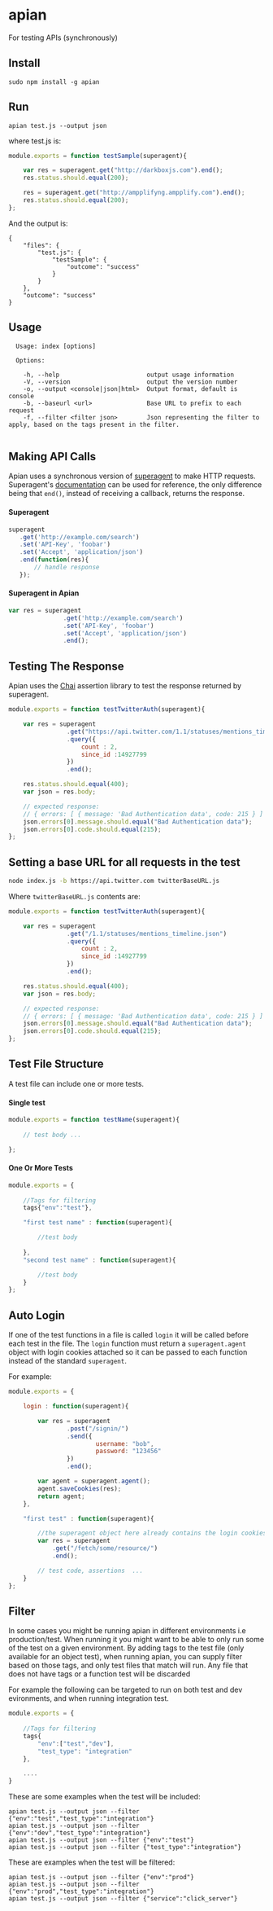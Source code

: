 # apian
For testing APIs (synchronously)

## Install

```
sudo npm install -g apian
```

## Run

```
apian test.js --output json
```

where test.js is:
``` javascript
module.exports = function testSample(superagent){

    var res = superagent.get("http://darkboxjs.com").end();
    res.status.should.equal(200);

    res = superagent.get("http://ampplifyng.ampplify.com").end();
    res.status.should.equal(200);
};
```

And the output is:
```
{
    "files": {
        "test.js": {
            "testSample": {
                "outcome": "success"
            }
        }
    },
    "outcome": "success"
}
```

## Usage

```
  Usage: index [options]

  Options:

    -h, --help                        output usage information
    -V, --version                     output the version number
    -o, --output <console|json|html>  Output format, default is console
    -b, --baseurl <url>               Base URL to prefix to each request
    -f, --filter <filter json>        Json representing the filter to apply, based on the tags present in the filter.
  
```

## Making API Calls

Apian uses a synchronous version of [superagent](https://github.com/visionmedia/superagent) to make HTTP requests. Superagent's [documentation](http://visionmedia.github.io/superagent/) can be used for reference, the only difference being that ```end()```, instead of receiving a callback, returns the response.

#### Superagent
``` javascript
superagent
   .get('http://example.com/search')
   .set('API-Key', 'foobar')
   .set('Accept', 'application/json')
   .end(function(res){
       // handle response
   });
```

#### Superagent in Apian
``` javascript
var res = superagent
               .get('http://example.com/search')
               .set('API-Key', 'foobar')
               .set('Accept', 'application/json')
               .end();

```

## Testing The Response

Apian uses the [Chai](http://chaijs.com/) assertion library to test the response returned by superagent.

``` javascript
module.exports = function testTwitterAuth(superagent){

    var res = superagent
                .get("https://api.twitter.com/1.1/statuses/mentions_timeline.json")
                .query({
                    count : 2,
                    since_id :14927799 
                })
                .end();

    res.status.should.equal(400);
    var json = res.body;

    // expected response:
    // { errors: [ { message: 'Bad Authentication data', code: 215 } ] } 
    json.errors[0].message.should.equal("Bad Authentication data");
    json.errors[0].code.should.equal(215);
};

```

## Setting a base URL for all requests in the test

``` bash
node index.js -b https://api.twitter.com twitterBaseURL.js  
```

Where ```twitterBaseURL.js``` contents are:
``` javascript
module.exports = function testTwitterAuth(superagent){

    var res = superagent
                .get("/1.1/statuses/mentions_timeline.json")
                .query({
                    count : 2,
                    since_id :14927799 
                })
                .end();

    res.status.should.equal(400);
    var json = res.body;

    // expected response:
    // { errors: [ { message: 'Bad Authentication data', code: 215 } ] } 
    json.errors[0].message.should.equal("Bad Authentication data");
    json.errors[0].code.should.equal(215);
};

```

## Test File Structure

A test file can include one or more tests.

#### Single test
``` javascript
module.exports = function testName(superagent){
    
    // test body ...

};

```

#### One Or More Tests

``` javascript
module.exports = {
    
    //Tags for filtering
    tags{"env":"test"},

    "first test name" : function(superagent){

        //test body
            
    },
    "second test name" : function(superagent){

        //test body
    }
};
```

## Auto Login

If one of the test functions in a file is called ```login``` it will be called before each test in the file.
The ```login``` function must return a ```superagent.agent``` object with login cookies attached so it can be passed to each function instead of the standard ```superagent```.

For example:
``` javascript
module.exports = {

    login : function(superagent){

        var res = superagent
                .post("/signin/")
                .send({
                        username: "bob", 
                        password: "123456"
                })
                .end();

        var agent = superagent.agent();
        agent.saveCookies(res);    
        return agent;
    },

    "first test" : function(superagent){

        //the superagent object here already contains the login cookies
        var res = superagent
            .get("/fetch/some/resource/")
            .end();

        // test code, assertions  ...
    }
};
```
## Filter

In some cases you might be running apian in different environments i.e production/test. When running it you might want to be able to only run some of the test on a given environment.
By adding tags to the test file (only available for an object test), when running apian, you can supply filter based on those tags, and only test files that match will run. Any file that does not have tags or a function test will be discarded

For example the following can be targeted to run on both test and dev evironments, and when running integration test.

``` javascript
module.exports = {
    
    //Tags for filtering
    tags{
        "env":["test","dev"],
        "test_type": "integration"
    },

    ....
}
```

These are some examples when the test will be included:
```
apian test.js --output json --filter {"env":"test","test_type":"integration"}
apian test.js --output json --filter {"env":"dev","test_type":"integration"}
apian test.js --output json --filter {"env":"test"}
apian test.js --output json --filter {"test_type":"integration"}
```
These are examples when the test will be filtered:
```
apian test.js --output json --filter {"env":"prod"}
apian test.js --output json --filter {"env":"prod","test_type":"integration"}
apian test.js --output json --filter {"service":"click_server"}
```